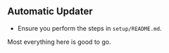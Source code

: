 ## Automatic Updater

* Ensure you perform the steps in `setup/README.md`.

Most everything here is good to go.
